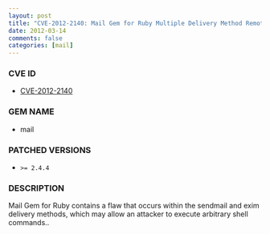 ```yaml
---
layout: post
title: "CVE-2012-2140: Mail Gem for Ruby Multiple Delivery Method Remote Shell Command Execution"
date: 2012-03-14
comments: false
categories: [mail]
---
```


### CVE ID

* [CVE-2012-2140](http://www.osvdb.org/show/osvdb/81632)

### GEM NAME

* mail

### PATCHED VERSIONS

* `>= 2.4.4`

### DESCRIPTION

Mail Gem for Ruby contains a flaw that occurs within the sendmail and exim
delivery methods, which may allow an attacker to execute arbitrary shell
commands..

